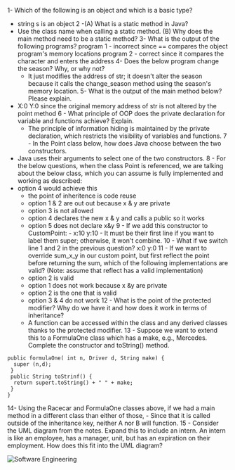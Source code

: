 1- Which of the following is an object and which is a basic type?
 - string s is an object
2 -(A) What is a static method in Java?
 - Use the class name when calling a static method.
  (B) Why does the main method need to be a static method?
3- What is the output of the following programs?
   program 1 - incorrect since == compares the object program's memory locations
   program 2 - correct since it compares the character and enters the address
4- Does the below program change the season? Why, or why not?
    - It just modifies the address of str; it doesn't alter the season because it calls the change_season method using the season's memory location.
5- What is the output of the main method below? Please explain.
  - X:0 Y:0 since the original memory address of str is not altered by the point method
6 - What principle of OOP does the private declaration for variable and functions achieve? Explain.
    - The principle of information hiding is maintained by the private declaration, which restricts the visibility of variables and functions.
7 - In the Point class below, how does Java choose between the two constructors.
   - Java uses their arguments to select one of the two constructors.
8 - For the below questions, when the class Point is referenced, we are talking about the below class, which you can assume is fully implemented and working as described:
   - option 4 would achieve this
       - the point of inheritence is code reuse
       - option 1 & 2 are out out because x & y are private
       - option 3 is not allowed
       - option 4 declares the new x & y and calls a public so it works
       - option 5 does not declare x&y
9 - If we add this constructor to CustomPoint:
    - x:10 y:10
    - It must be their first line if you want to label them super; otherwise, it won't combine.
10 - What if we switch line 1 and 2 in the previous question?
    x:0 y:0
11 - If we want to override sum_x_y in our custom point, but first reflect the point before returning the sum, which of the following implementations are valid? (Note: assume that reflect has a valid implementation)
      - option 2 is valid
      - option 1 does not work because x &y are private
      - option 2 is the one that is valid
      - option 3 & 4 do not work
12 - What is the point of the protected modifier? Why do we have it and how does it work in terms of inheritance?
      - A function can be accessed within the class and any derived classes thanks to the protected modifier.
 13 - Suppose we want to extend this to a FormulaOne class which has a make, e.g., Mercedes. Complete the constructor and toString() method.

    public formulaOne( int n, Driver d, String make) {
      super (n,d);
     }
     public String toStrinf() {
      return supert.toString() + " " + make;
     }
    } 
14- Using the Racecar and FormulaOne classes above, if we had a main method in a different class than either of those,
    - Since that it is called outside of the inheritance key, neither A nor B will function.
15 - Consider the UML diagram from the notes. Expand this to include an intern. An intern is like an employee, has a manager, unit, but has an expiration on their employment. How does this fit into the UML diagram?

![Software Engineering](https://github.com/user-attachments/assets/bc303a9a-2e0d-43df-9bf1-ae7b42e82586)
